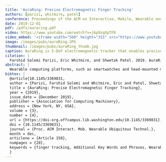 ```yaml
---
title: 'AuraRing: Precise Electromagnetic Finger Tracking'
authors: [parizi, whitmire, patel]
conference: Proceedings of the ACM on Interactive, Mobile, Wearable and Ubiquitous Technologies (IMWUT), 2020
date: 2019-12-01
pdf: /pdfs/auraring.pdf
video: https://www.youtube.com/watch?v=j6p9zqXpTF0
video_embed: '<iframe width="560" height="315" src="https://www.youtube.com/embed/j6p9zqXpTF0" frameborder="0" allow="accelerometer; autoplay; encrypted-media; gyroscope; picture-in-picture" allowfullscreen></iframe>'
image: /images/pubs/auraRing.JPG
thumbnail: /images/pubs/auraRing_thumb.jpg
caption: AuraRing is 5-DoF electromagnetic tracker that enables precise, accurate, and fine-grained finger tracking for AR, VR and wearable applications.
citation: |
  Farshid Salemi Parizi, Eric Whitmire, and Shwetak Patel. 2019. AuraRing: Precise Electromagnetic Finger Tracking. Proc. ACM Interact. Mob. Wearable Ubiquitous Technol. 3, 4, Article 150 (December 2019), 28 pages. DOI:https://doi-org/10.1145/3369831
abstract: |
  Wearable computing platforms, such as smartwatches and head-mounted mixed reality displays, demand new input devices for high-fidelity interaction. We present AuraRing, a wearable magnetic tracking system designed for tracking fine-grained finger movement. The hardware consists of a ring with an embedded electromagnetic transmitter coil and a wristband with multiple sensor coils. By measuring the magnetic fields at different points around the wrist, AuraRing estimates the five degree-of-freedom pose of the ring. We develop two different approaches to pose reconstruction—a first-principles iterative approach and a closed-form neural network approach. Notably, AuraRing requires no runtime supervised training, ensuring user and session independence. AuraRing has a resolution of 0.1mm and a dynamic accuracy of 4.4mm, as measured through a user evaluation with optical ground truth. The ring is completely self-contained and consumes just 2.3mW of power.
bibtex: |
  @article{10.1145/3369831,
  author = {Parizi, Farshid Salemi and Whitmire, Eric and Patel, Shwetak},
  title = {AuraRing: Precise Electromagnetic Finger Tracking},
  year = {2019},
  issue_date = {December 2019},
  publisher = {Association for Computing Machinery},
  address = {New York, NY, USA},
  volume = {3},
  number = {4},
  url = {https://doi-org.offcampus.lib.washington.edu/10.1145/3369831},
  doi = {10.1145/3369831},
  journal = {Proc. ACM Interact. Mob. Wearable Ubiquitous Technol.},
  month = dec,
  articleno = {Article 150},
  numpages = {28},
  keywords = {finger tracking, Additional Key Words and Phrases, Wearable, mixed reality, Electromagnetic tracking, Input}
  }
---
```

